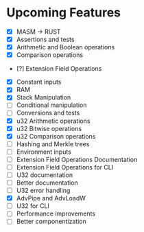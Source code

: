 # Upcoming Features

- [x] MASM -> RUST
- [x] Assertions and tests
- [x] Arithmetic and Boolean operations
- [x] Comparison operations
- [?] Extension Field Operations
- [x] Constant inputs
- [x] RAM
- [x] Stack Manipulation
- [ ] Conditional manipulation
- [ ] Conversions and tests
- [x] u32 Arithmetic operations
- [x] u32 Bitwise operations
- [x] u32 Comparison operations
- [ ] Hashing and Merkle trees
- [ ] Environment inputs
- [ ] Extension Field Operations Documentation
- [ ] Extension Field Operations for CLI
- [ ] U32 documentation
- [ ] Better documentation
- [ ] U32 error handling
- [x] AdvPipe and AdvLoadW
- [ ] U32 for CLI
- [ ] Performance improvements
- [ ] Better componentization
